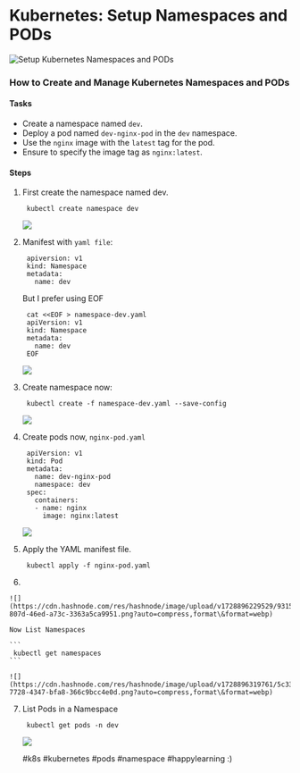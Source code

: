 # Kubernetes: Setup Namespaces and PODs

![Setup Kubernetes Namespaces and PODs](https://cdn.hashnode.com/res/hashnode/image/upload/v1728895051410/ff7bd2c8-4942-461d-992c-3ce2f8626e94.png?w=1600\&h=840\&fit=crop\&crop=entropy\&auto=compress,format\&format=webp)

### How to Create and Manage Kubernetes Namespaces and PODs

#### Tasks <a href="#heading-tasks" id="heading-tasks"></a>

* Create a namespace named `dev`.
* Deploy a pod named `dev-nginx-pod` in the `dev` namespace.
* Use the `nginx` image with the `latest` tag for the pod.
* Ensure to specify the image tag as `nginx:latest`.

#### Steps <a href="#heading-steps" id="heading-steps"></a>

1.  First create the namespace named dev.

    ```
     kubectl create namespace dev
    ```

    ![](https://cdn.hashnode.com/res/hashnode/image/upload/v1728895411813/bd19b64e-8123-4201-8b0f-c05bb12354be.png?auto=compress,format\&format=webp)
2.  Manifest with `yaml file`:

    ```
     apiversion: v1
     kind: Namespace
     metadata:
       name: dev
    ```

    But I prefer using EOF

    ```
     cat <<EOF > namespace-dev.yaml
     apiVersion: v1
     kind: Namespace
     metadata:
       name: dev
     EOF
    ```

    ![](https://cdn.hashnode.com/res/hashnode/image/upload/v1728895874115/be9cf035-2963-4559-b3f3-151621049c93.png?auto=compress,format\&format=webp)
3.  Create namespace now:

    ```
     kubectl create -f namespace-dev.yaml --save-config
    ```

    ![](https://cdn.hashnode.com/res/hashnode/image/upload/v1728895998189/e69a4180-d44b-404a-8d99-fa0ccb68e4b5.png?auto=compress,format\&format=webp)
4.  Create pods now, `nginx-pod.yaml`

    ```
     apiVersion: v1
     kind: Pod
     metadata:
       name: dev-nginx-pod
       namespace: dev
     spec:
       containers:
       - name: nginx
         image: nginx:latest
    ```

    ![](https://cdn.hashnode.com/res/hashnode/image/upload/v1728896179907/dcdf3d8a-e5d7-4e96-af0e-4169d9732742.png?auto=compress,format\&format=webp)
5.  Apply the YAML manifest file.

    ```
     kubectl apply -f nginx-pod.yaml
    ```
6.

    ![](https://cdn.hashnode.com/res/hashnode/image/upload/v1728896229529/9315abe4-807d-46ed-a73c-3363a5ca9951.png?auto=compress,format\&format=webp)

    Now List Namespaces

    ```
     kubectl get namespaces
    ```

    ![](https://cdn.hashnode.com/res/hashnode/image/upload/v1728896319761/5c3308e9-7728-4347-bfa8-366c9bcc4e0d.png?auto=compress,format\&format=webp)
7.  List Pods in a Namespace

    ```
     kubectl get pods -n dev
    ```

    ![](https://cdn.hashnode.com/res/hashnode/image/upload/v1728896411670/36a3a149-71b4-4f46-a27a-c019c6e8b38a.png?auto=compress,format\&format=webp)

    \#k8s #kubernetes #pods #namespace #happylearning :)
